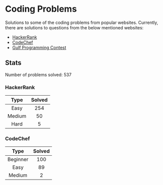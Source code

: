 # Coding Problems

Solutions to some of the coding problems from popular websites. Currently, there are solutions to questions from the below mentioned websites:
* [HackerRank](HackerRank "HackerRank")
* [CodeChef](CodeChef "CodeChef")
* [Gulf Programming Contest](Gulf%20Programming%20Contest "GPC")

## Stats

Number of problems solved: 537

### HackerRank

|Type|Solved|
|:---:|:---:|
|Easy|254|
|Medium|50|
|Hard|5|

### CodeChef

|Type|Solved|
|:---:|:---:|
|Beginner|100|
|Easy|89|
|Medium|2|